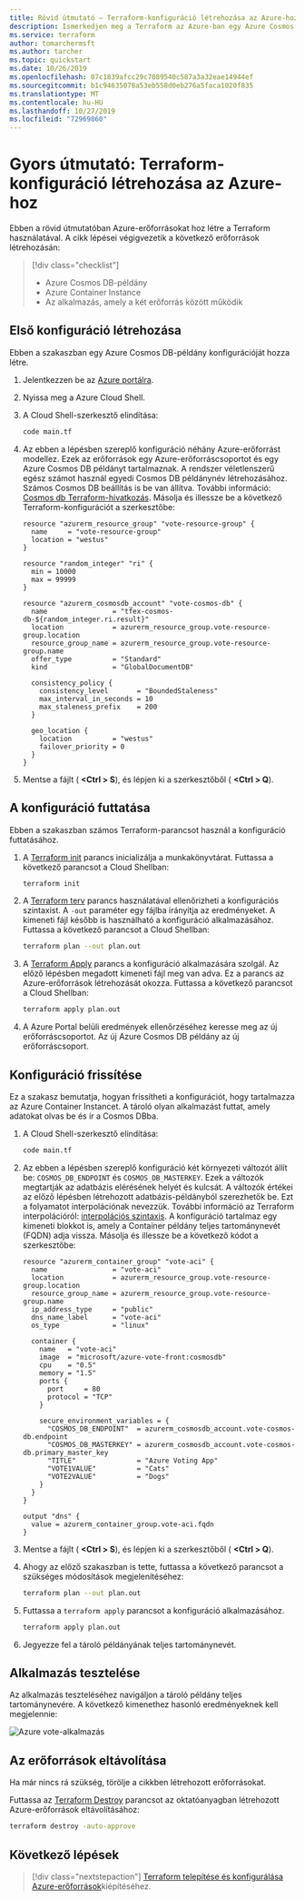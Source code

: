 ```yaml
---
title: Rövid útmutató – Terraform-konfiguráció létrehozása az Azure-hoz
description: Ismerkedjen meg a Terraform az Azure-ban egy Azure Cosmos DB és Azure Container Instances üzembe helyezésével.
ms.service: terraform
author: tomarchermsft
ms.author: tarcher
ms.topic: quickstart
ms.date: 10/26/2019
ms.openlocfilehash: 07c1839afcc29c7089540c587a3a32eae14944ef
ms.sourcegitcommit: b1c94635078a53eb558d0eb276a5faca1020f835
ms.translationtype: MT
ms.contentlocale: hu-HU
ms.lasthandoff: 10/27/2019
ms.locfileid: "72969860"
---
```

# <a name="quickstart-create-a-terraform-configuration-for-azure"></a>Gyors útmutató: Terraform-konfiguráció létrehozása az Azure-hoz

Ebben a rövid útmutatóban Azure-erőforrásokat hoz létre a Terraform használatával. A cikk lépései végigvezetik a következő erőforrások létrehozásán:

> [!div class="checklist"]
> * Azure Cosmos DB-példány
> * Azure Container Instance
> * Az alkalmazás, amely a két erőforrás között működik

## <a name="create-first-configuration"></a>Első konfiguráció létrehozása

Ebben a szakaszban egy Azure Cosmos DB-példány konfigurációját hozza létre.

1. Jelentkezzen be az [Azure portálra](https://go.microsoft.com/fwlink/p/?LinkID=525040).

1. Nyissa meg a Azure Cloud Shell.

1. A Cloud Shell-szerkesztő elindítása:

    ```bash
    code main.tf
    ```

1. Az ebben a lépésben szereplő konfiguráció néhány Azure-erőforrást modellez. Ezek az erőforrások egy Azure-erőforráscsoportot és egy Azure Cosmos DB példányt tartalmaznak. A rendszer véletlenszerű egész számot használ egyedi Cosmos DB példánynév létrehozásához. Számos Cosmos DB beállítás is be van állítva. További információ: [Cosmos db Terraform-hivatkozás](https://www.terraform.io/docs/providers/azurerm/r/cosmosdb_account.html). Másolja és illessze be a következő Terraform-konfigurációt a szerkesztőbe:

    ```hcl
    resource "azurerm_resource_group" "vote-resource-group" {
      name     = "vote-resource-group"
      location = "westus"
    }

    resource "random_integer" "ri" {
      min = 10000
      max = 99999
    }

    resource "azurerm_cosmosdb_account" "vote-cosmos-db" {
      name                = "tfex-cosmos-db-${random_integer.ri.result}"
      location            = azurerm_resource_group.vote-resource-group.location
      resource_group_name = azurerm_resource_group.vote-resource-group.name
      offer_type          = "Standard"
      kind                = "GlobalDocumentDB"

      consistency_policy {
        consistency_level       = "BoundedStaleness"
        max_interval_in_seconds = 10
        max_staleness_prefix    = 200
      }

      geo_location {
        location          = "westus"
        failover_priority = 0
      }
    }
    ```

1. Mentse a fájlt ( **&lt;Ctrl > S**), és lépjen ki a szerkesztőből ( **&lt;Ctrl > Q**).

## <a name="run-the-configuration"></a>A konfiguráció futtatása

Ebben a szakaszban számos Terraform-parancsot használ a konfiguráció futtatásához.

1. A [Terraform init](https://www.terraform.io/docs/commands/init.html) parancs inicializálja a munkakönyvtárat. Futtassa a következő parancsot a Cloud Shellban:

    ```bash
    terraform init
    ```

1. A [Terraform terv](https://www.terraform.io/docs/commands/plan.html) parancs használatával ellenőrizheti a konfigurációs szintaxist. A `-out` paraméter egy fájlba irányítja az eredményeket. A kimeneti fájl később is használható a konfiguráció alkalmazásához. Futtassa a következő parancsot a Cloud Shellban:

    ```bash
    terraform plan --out plan.out
    ```

1. A [Terraform Apply](https://www.terraform.io/docs/commands/apply.html) parancs a konfiguráció alkalmazására szolgál. Az előző lépésben megadott kimeneti fájl meg van adva. Ez a parancs az Azure-erőforrások létrehozását okozza. Futtassa a következő parancsot a Cloud Shellban:

    ```bash
    terraform apply plan.out
    ```

1. A Azure Portal belüli eredmények ellenőrzéséhez keresse meg az új erőforráscsoportot. Az új Azure Cosmos DB példány az új erőforráscsoport.

## <a name="update-configuration"></a>Konfiguráció frissítése

Ez a szakasz bemutatja, hogyan frissítheti a konfigurációt, hogy tartalmazza az Azure Container Instancet. A tároló olyan alkalmazást futtat, amely adatokat olvas be és ír a Cosmos DBba.

1. A Cloud Shell-szerkesztő elindítása:

    ```bash
    code main.tf
    ```

1. Az ebben a lépésben szereplő konfiguráció két környezeti változót állít be: `COSMOS_DB_ENDPOINT` és `COSMOS_DB_MASTERKEY`. Ezek a változók megtartják az adatbázis elérésének helyét és kulcsát. A változók értékei az előző lépésben létrehozott adatbázis-példányból szerezhetők be. Ezt a folyamatot interpolációnak nevezzük. További információ az Terraform interpolációról: [interpolációs szintaxis](https://www.terraform.io/docs/configuration/interpolation.html). A konfiguráció tartalmaz egy kimeneti blokkot is, amely a Container példány teljes tartománynevét (FQDN) adja vissza. Másolja és illessze be a következő kódot a szerkesztőbe:

    ```hcl
    resource "azurerm_container_group" "vote-aci" {
      name                = "vote-aci"
      location            = azurerm_resource_group.vote-resource-group.location
      resource_group_name = azurerm_resource_group.vote-resource-group.name
      ip_address_type     = "public"
      dns_name_label      = "vote-aci"
      os_type             = "linux"

      container {
        name   = "vote-aci"
        image  = "microsoft/azure-vote-front:cosmosdb"
        cpu    = "0.5"
        memory = "1.5"
        ports {
          port     = 80
          protocol = "TCP"
        }

        secure_environment_variables = {
          "COSMOS_DB_ENDPOINT"  = azurerm_cosmosdb_account.vote-cosmos-db.endpoint
          "COSMOS_DB_MASTERKEY" = azurerm_cosmosdb_account.vote-cosmos-db.primary_master_key
          "TITLE"               = "Azure Voting App"
          "VOTE1VALUE"          = "Cats"
          "VOTE2VALUE"          = "Dogs"
        }
      }
    }

    output "dns" {
      value = azurerm_container_group.vote-aci.fqdn
    }
    ```

1. Mentse a fájlt ( **&lt;Ctrl > S**), és lépjen ki a szerkesztőből ( **&lt;Ctrl > Q**).

1. Ahogy az előző szakaszban is tette, futtassa a következő parancsot a szükséges módosítások megjelenítéséhez:

    ```bash
    terraform plan --out plan.out
    ```

1. Futtassa a `terraform apply` parancsot a konfiguráció alkalmazásához.

    ```bash
    terraform apply plan.out
    ```

1. Jegyezze fel a tároló példányának teljes tartománynevét.

## <a name="test-application"></a>Alkalmazás tesztelése

Az alkalmazás teszteléséhez navigáljon a tároló példány teljes tartománynevére. A következő kimenethez hasonló eredményeknek kell megjelennie:

![Azure vote-alkalmazás](media/terraform-quickstart/azure-vote.jpg)

## <a name="clean-up-resources"></a>Az erőforrások eltávolítása

Ha már nincs rá szükség, törölje a cikkben létrehozott erőforrásokat.

Futtassa az [Terraform Destroy](https://www.terraform.io/docs/commands/destroy.html) parancsot az oktatóanyagban létrehozott Azure-erőforrások eltávolításához:

```bash
terraform destroy -auto-approve
```

## <a name="next-steps"></a>Következő lépések

> [!div class="nextstepaction"]
> [Terraform telepítése és konfigurálása Azure-erőforrások](../virtual-machines/linux/terraform-install-configure.md)kiépítéséhez.